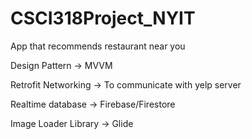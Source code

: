 # CSCI318Project_NYIT

App that recommends restaurant near you

Design Pattern -> MVVM

Retrofit Networking -> To communicate with yelp server

Realtime database -> Firebase/Firestore

Image Loader Library -> Glide

